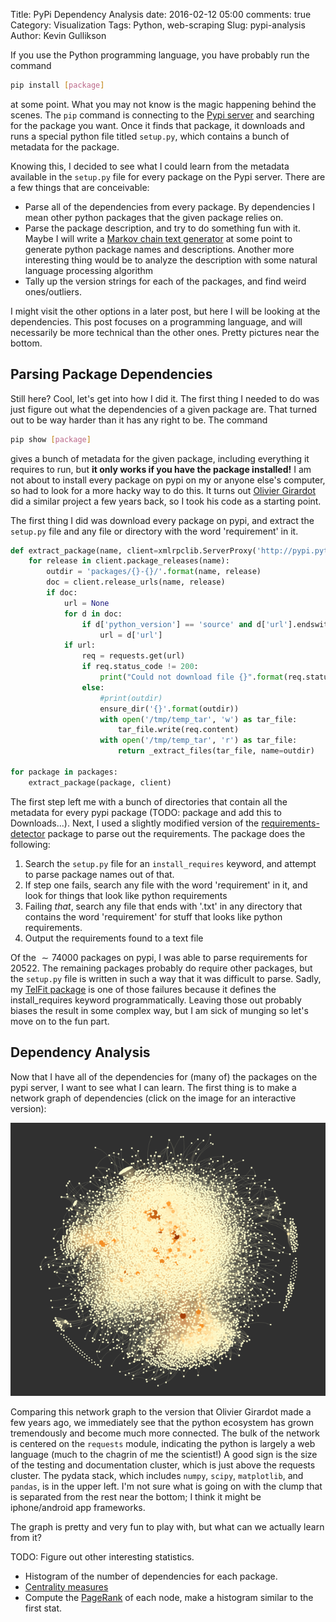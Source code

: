 Title: PyPi Dependency Analysis
date: 2016-02-12 05:00
comments: true
Category: Visualization
Tags: Python, web-scraping
Slug: pypi-analysis
Author: Kevin Gullikson


If you use the Python programming language, you have probably run the command

```bash
pip install [package]
```

at some point. What you may not know is the magic happening behind the scenes. The `pip` command
is connecting to the [Pypi server](https://pypi.python.org/pypi) and searching for the package you want. 
Once it finds that package, it downloads and runs a special python file titled `setup.py`, which contains a 
bunch of metadata for the package. 

Knowing this, I decided to see what I could learn from the metadata available in the `setup.py` file for 
every package on the Pypi server. There are a few things that are conceivable:

- Parse all of the dependencies from every package. By dependencies I mean other python packages that the given package relies on.
- Parse the package description, and try to do something fun with it. Maybe I will write a [Markov chain text generator](http://kgullikson88.github.io/blog/markov-chain.html) at some point to generate python package names and descriptions. Another more interesting thing would be to analyze the description with some natural language processing algorithm
- Tally up the version strings for each of the packages, and find weird ones/outliers.

I might visit the other options in a later post, but here I will be looking at the dependencies. This post 
focuses on a programming language, and will necessarily be more technical than the other ones. Pretty 
pictures near the bottom.

## Parsing Package Dependencies

Still here? Cool, let's get into how I did it. The first thing I needed to do was just figure out what the
dependencies of a given package are. That turned out to be way harder than it has any right to be. The 
command

```bash
pip show [package]
```

gives a bunch of metadata for the given package, including everything it requires to run, but **it only 
works if you have the package installed!** I am not about to install every package on pypi on my or anyone 
else's computer, so had to look for a more hacky way to do this. It turns out [Olivier Girardot](
https://ogirardot.wordpress.com/2013/01/05/state-of-the-pythonpypi-dependency-graph/) did a similar project 
a few years back, so I took his code as a starting point. 

The first thing I did was download every package on pypi, and extract the `setup.py` file and any file or directory with the word 'requirement' in it.

```python
def extract_package(name, client=xmlrpclib.ServerProxy('http://pypi.python.org/pypi')):
    for release in client.package_releases(name):
        outdir = 'packages/{}-{}/'.format(name, release)
        doc = client.release_urls(name, release)
        if doc:
            url = None
            for d in doc:
                if d['python_version'] == 'source' and d['url'].endswith('gz'):
                    url = d['url']
            if url:
                req = requests.get(url)
                if req.status_code != 200:
                    print("Could not download file {}".format(req.status_code))
                else:
                    #print(outdir)
                    ensure_dir('{}'.format(outdir))
                    with open('/tmp/temp_tar', 'w') as tar_file:
                        tar_file.write(req.content)
                    with open('/tmp/temp_tar', 'r') as tar_file:
                        return _extract_files(tar_file, name=outdir)

for package in packages:
    extract_package(package, client)
```

The first step left me with a bunch of directories that contain all the metadata for every pypi package (TODO: package and add this to Downloads...). Next, I used a slightly modified version of the [requirements-detector](https://github.com/landscapeio/requirements-detector) package to parse out the requirements. The package does the following:

1. Search the `setup.py` file for an `install_requires` keyword, and attempt to parse package names out of that.
2. If step one fails, search any file with the word 'requirement' in it, and look for things that look like python requirements
3. Failing *that*, search any file that ends with '.txt' in any directory that contains the word 'requirement' for stuff that looks like python requirements.
4. Output the requirements found to a text file

Of the $\sim 74000$ packages on pypi, I was able to parse requirements for 20522. The remaining packages probably do require other packages, but the `setup.py` file is written in such a way that it was difficult to parse. Sadly, my [TelFit package](https://pypi.python.org/pypi/TelFit/1.3.2) is one of those failures because it defines the install_requires keyword programmatically. Leaving those out probably biases the result in some complex way, but I am sick of munging so let's move on to the fun part.

## Dependency Analysis

Now that I have all of the dependencies for (many of) the packages on the pypi server, I want to see what I can learn. The first thing is to make a network graph of dependencies (click on the image for an interactive version):

<a href="http://kgullikson88.github.io/blog/Javascript/PypiGraph/Requirements_clipped/network/index.html">
  <img src="Images/PypiGraph.png" >
</a>

Comparing this network graph to the version that Olivier Girardot made a few years ago, we immediately see
that the python ecosystem has grown tremendously and become much more connected. The bulk of the network is
centered on the `requests` module, indicating the python is largely a web language (much to the chagrin of me the scientist!) A good sign is the size of the testing and documentation cluster, which is just above the requests cluster. The pydata stack, which includes `numpy`, `scipy`, `matplotlib`, and `pandas`, is in the upper left. I'm not
sure what is going on with the clump that is separated from the rest near the bottom; I think it might be iphone/android app frameworks.

The graph is pretty and very fun to play with, but what can we actually learn from it?

TODO: Figure out other interesting statistics.

- Histogram of the number of dependencies for each package.
- [Centrality measures](https://en.wikipedia.org/wiki/Network_theory#Centrality_measures)
- Compute the [PageRank](https://en.wikipedia.org/wiki/PageRank) of each node, make a histogram similar to the first stat.
